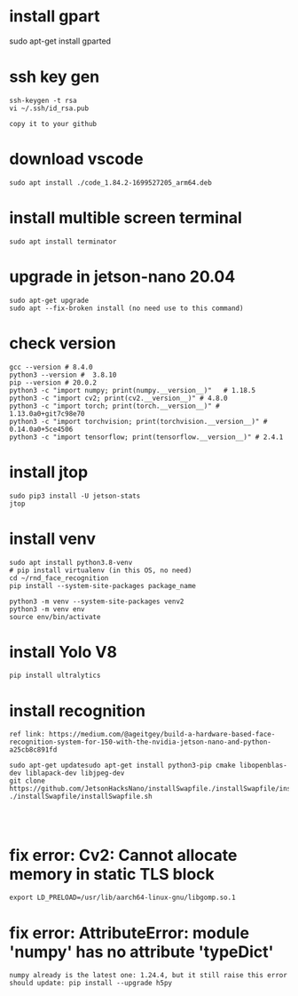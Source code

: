 
# install gpart
sudo apt-get install gparted

# ssh key gen
```
ssh-keygen -t rsa
vi ~/.ssh/id_rsa.pub

copy it to your github
```

# download vscode
```
sudo apt install ./code_1.84.2-1699527205_arm64.deb
```

# install multible screen terminal
```
sudo apt install terminator
```

# upgrade in jetson-nano 20.04
```
sudo apt-get upgrade
sudo apt --fix-broken install (no need use to this command)
```


# check version
```
gcc --version # 8.4.0
python3 --version #  3.8.10
pip --version # 20.0.2
python3 -c "import numpy; print(numpy.__version__)"   # 1.18.5
python3 -c "import cv2; print(cv2.__version__)" # 4.8.0
python3 -c "import torch; print(torch.__version__)" # 1.13.0a0+git7c98e70
python3 -c "import torchvision; print(torchvision.__version__)" # 0.14.0a0+5ce4506
python3 -c "import tensorflow; print(tensorflow.__version__)" # 2.4.1
```

# install jtop
```
sudo pip3 install -U jetson-stats
jtop
```

# install venv
```
sudo apt install python3.8-venv
# pip install virtualenv (in this OS, no need)
cd ~/rnd_face_recognition
pip install --system-site-packages package_name

python3 -m venv --system-site-packages venv2
python3 -m venv env
source env/bin/activate
```

# install Yolo V8
```
pip install ultralytics
```

# install recognition
```
ref link: https://medium.com/@ageitgey/build-a-hardware-based-face-recognition-system-for-150-with-the-nvidia-jetson-nano-and-python-a25cb8c891fd

sudo apt-get updatesudo apt-get install python3-pip cmake libopenblas-dev liblapack-dev libjpeg-dev
git clone https://github.com/JetsonHacksNano/installSwapfile./installSwapfile/installSwapfile.sh
./installSwapfile/installSwapfile.sh




```


# fix error: Cv2: Cannot allocate memory in static TLS block
```
export LD_PRELOAD=/usr/lib/aarch64-linux-gnu/libgomp.so.1

```

# fix error: AttributeError: module 'numpy' has no attribute 'typeDict'
```
numpy already is the latest one: 1.24.4, but it still raise this error
should update: pip install --upgrade h5py

```